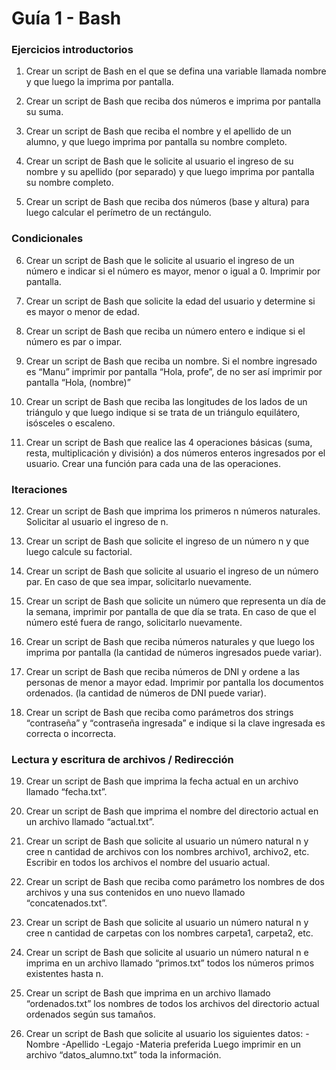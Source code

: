 # Guía 1 - Bash 
### Ejercicios introductorios 

1. Crear un script de Bash en el que se defina una variable llamada nombre y que luego la imprima por pantalla. 

2. Crear un script de Bash que reciba dos números e imprima por pantalla su suma.

3. Crear un script de Bash que reciba el nombre y el apellido de un alumno, y que luego imprima por pantalla su nombre completo. 

4. Crear un script de Bash que le solicite al usuario el ingreso de su nombre y su apellido (por separado) y que luego imprima por pantalla su nombre completo. 

5. Crear un script de Bash que reciba dos números (base y altura) para luego calcular el perímetro de un rectángulo. 

### Condicionales 

6. Crear un script de Bash que le solicite al usuario el ingreso de un número e indicar si el número es mayor, menor o igual a 0. Imprimir por pantalla. 

7. Crear un script de Bash que solicite la edad del usuario y determine si es mayor o menor de edad. 

8. Crear un script de Bash que reciba un número entero e indique si el número es par o impar. 

9. Crear un script de Bash que reciba un nombre. Si el nombre ingresado es “Manu” imprimir por pantalla “Hola, profe”, de no ser así imprimir por pantalla “Hola, (nombre)”

10. Crear un script de Bash que reciba las longitudes de los lados de un triángulo y que luego indique si se trata de un triángulo equilátero, isósceles o escaleno.

11. Crear un script de Bash que realice las 4 operaciones básicas (suma, resta, multiplicación y división) a dos números enteros ingresados por el usuario. Crear una función para cada una de las operaciones. 

### Iteraciones 

12. Crear un script de Bash que imprima los primeros n números naturales. Solicitar al usuario el ingreso de n. 

13. Crear un script de Bash que solicite el ingreso de un número n y que luego calcule su factorial. 

14. Crear un script de Bash que solicite al usuario el ingreso de un número par. En caso de que sea impar, solicitarlo nuevamente.

15. Crear un script de Bash que solicite un número que representa un día de la semana, imprimir por pantalla de que día se trata. En caso de que el número esté fuera de rango, solicitarlo nuevamente.

16. Crear un script de Bash que reciba números naturales y que luego los imprima por pantalla (la cantidad de números ingresados puede variar).

17. Crear un script de Bash que reciba números de DNI y ordene a las personas de menor a mayor edad. Imprimir por pantalla los documentos ordenados. (la cantidad de números de DNI puede variar).

18. Crear un script de Bash que reciba como parámetros dos strings “contraseña” y “contraseña ingresada” e indique si la clave ingresada es correcta o incorrecta. 

### Lectura y escritura de archivos / Redirección 

19. Crear un script de Bash que imprima la fecha actual en un archivo llamado “fecha.txt”.

20. Crear un script de Bash que imprima el nombre del directorio actual en un archivo llamado “actual.txt”.

21. Crear un script de Bash que solicite al usuario un número natural n y cree n cantidad de archivos con los nombres archivo1, archivo2, etc. Escribir en todos los archivos el nombre del usuario actual. 

22. Crear un script de Bash que reciba como parámetro los nombres de dos archivos y una sus contenidos en uno nuevo llamado “concatenados.txt”.

23. Crear un script de Bash que solicite al usuario un número natural n y cree n cantidad de carpetas con los nombres carpeta1, carpeta2, etc.

24. Crear un script de Bash que solicite al usuario un número natural n e imprima en un archivo llamado “primos.txt” todos los números primos existentes hasta n.

25. Crear un script de Bash que imprima en un archivo llamado “ordenados.txt” los nombres de todos los archivos del directorio actual ordenados según sus tamaños. 

26. Crear un script de Bash que solicite al usuario los siguientes datos: 
-Nombre
-Apellido
-Legajo 
-Materia preferida 
Luego imprimir en un archivo “datos_alumno.txt” toda la información. 
